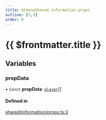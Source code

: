 ```yaml
---
title: AthenaShared.information.props
outline: [1,3]
order: 0
---
```


# {{ $frontmatter.title }}


## Variables

### propData

• `Const` **propData**: [`player`](server_config.md#player)[]

#### Defined in

[shared/information/props.ts:3](https://github.com/Stuyk/altv-athena/blob/7805c27/src/core/shared/information/props.ts#L3)

